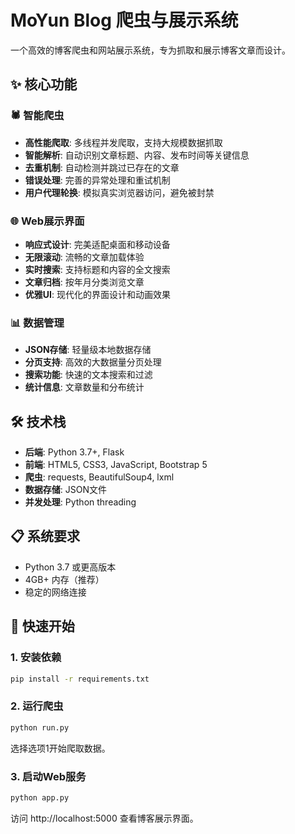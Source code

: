 # MoYun Blog 爬虫与展示系统

一个高效的博客爬虫和网站展示系统，专为抓取和展示博客文章而设计。

## ✨ 核心功能

### 🕷️ 智能爬虫
- **高性能爬取**: 多线程并发爬取，支持大规模数据抓取
- **智能解析**: 自动识别文章标题、内容、发布时间等关键信息
- **去重机制**: 自动检测并跳过已存在的文章
- **错误处理**: 完善的异常处理和重试机制
- **用户代理轮换**: 模拟真实浏览器访问，避免被封禁

### 🌐 Web展示界面
- **响应式设计**: 完美适配桌面和移动设备
- **无限滚动**: 流畅的文章加载体验
- **实时搜索**: 支持标题和内容的全文搜索
- **文章归档**: 按年月分类浏览文章
- **优雅UI**: 现代化的界面设计和动画效果

### 📊 数据管理
- **JSON存储**: 轻量级本地数据存储
- **分页支持**: 高效的大数据量分页处理
- **搜索功能**: 快速的文本搜索和过滤
- **统计信息**: 文章数量和分布统计

## 🛠️ 技术栈

- **后端**: Python 3.7+, Flask
- **前端**: HTML5, CSS3, JavaScript, Bootstrap 5
- **爬虫**: requests, BeautifulSoup4, lxml
- **数据存储**: JSON文件
- **并发处理**: Python threading

## 📋 系统要求

- Python 3.7 或更高版本
- 4GB+ 内存（推荐）
- 稳定的网络连接

## 🚀 快速开始

### 1. 安装依赖

```bash
pip install -r requirements.txt
```

### 2. 运行爬虫

```bash
python run.py
```

选择选项1开始爬取数据。

### 3. 启动Web服务

```bash
python app.py
```

访问 http://localhost:5000 查看博客展示界面。
